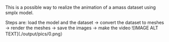 This is a possible way to realize the animation of a amass dataset using smplx model. 

Steps are: 
load the model and the dataset -> convert the dataset to meshes -> render the meshes -> save the images -> make the video
![IMAGE ALT TEXT](./output/pics/0.png）
